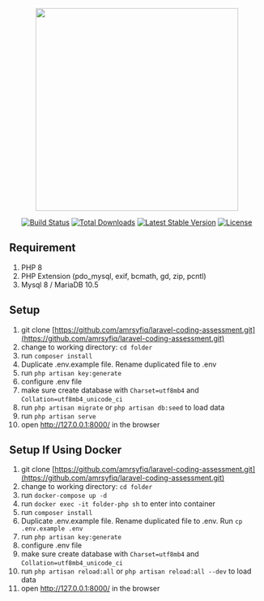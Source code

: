 <p align="center"><a href="https://laravel.com" target="_blank"><img src="https://raw.githubusercontent.com/laravel/art/master/logo-lockup/5%20SVG/2%20CMYK/1%20Full%20Color/laravel-logolockup-cmyk-red.svg" width="400"></a></p>

<p align="center">
<a href="https://travis-ci.org/laravel/framework"><img src="https://travis-ci.org/laravel/framework.svg" alt="Build Status"></a>
<a href="https://packagist.org/packages/laravel/framework"><img src="https://img.shields.io/packagist/dt/laravel/framework" alt="Total Downloads"></a>
<a href="https://packagist.org/packages/laravel/framework"><img src="https://img.shields.io/packagist/v/laravel/framework" alt="Latest Stable Version"></a>
<a href="https://packagist.org/packages/laravel/framework"><img src="https://img.shields.io/packagist/l/laravel/framework" alt="License"></a>
</p>

## Requirement
1.    PHP 8
2.    PHP Extension (pdo_mysql, exif, bcmath, gd, zip, pcntl)
3.    Mysql 8 / MariaDB 10.5

## Setup
1.    git clone [https://github.com/amrsyfiq/laravel-coding-assessment.git](https://github.com/amrsyfiq/laravel-coding-assessment.git) 
2.    change to working directory: `cd folder` 
3.    run `composer install` 
4.    Duplicate .env.example file. Rename duplicated file to .env
5.    run `php artisan key:generate` 
6.    configure .env file
7.    make sure create database with `Charset=utf8mb4` and `Collation=utf8mb4_unicode_ci`
8.    run `php artisan migrate` or `php artisan db:seed` to load data
9.    run `php artisan serve`
8.    open http://127.0.0.1:8000/ in the browser

## Setup If Using Docker
1.    git clone [https://github.com/amrsyfiq/laravel-coding-assessment.git](https://github.com/amrsyfiq/laravel-coding-assessment.git) 
2.    change to working directory: `cd folder` 
3.    run `docker-compose up -d` 
4.    run `docker exec -it folder-php sh` to enter into container
5.    run `composer install` 
6.    Duplicate .env.example file. Rename duplicated file to .env. Run `cp .env.example .env`
7.    run `php artisan key:generate`
8.    configure .env file
9.    make sure create database with `Charset=utf8mb4` and `Collation=utf8mb4_unicode_ci`
10.   run `php artisan reload:all` or `php artisan reload:all --dev` to load data
11.   open http://127.0.0.1:8000/ in the browser
